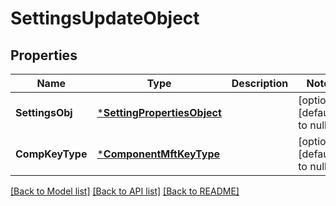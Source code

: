 # SettingsUpdateObject

## Properties
Name | Type | Description | Notes
------------ | ------------- | ------------- | -------------
**SettingsObj** | [***SettingPropertiesObject**](SettingPropertiesObject.md) |  | [optional] [default to null]
**CompKeyType** | [***ComponentMftKeyType**](ComponentMftKeyType.md) |  | [optional] [default to null]

[[Back to Model list]](../README.md#documentation-for-models) [[Back to API list]](../README.md#documentation-for-api-endpoints) [[Back to README]](../README.md)

